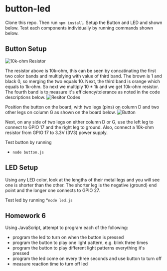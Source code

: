 # button-led
Clone this repo. Then run ```npm install```. Setup the Button and LED and shown below. Test each components individually by running commands shown below. 

## Button Setup
![10k-ohm Resistor](https://jackharth1.files.wordpress.com/2013/06/resistor001.jpg)

The resistor above is 10k-ohm, this can be seen by concatinating the first two color bands and multiplying with value of third band. The brown is 1 and black 0, so merging the two equals 10. Next, the third band is orange which equals to 1k-ohm. So next we multiply 10 * 1k and we get 10k-ohm resistor. The fourth band is to measure it's efficiency/tolerance as noted in the code descriptions below.
![Resitor Codes](https://cdn.instructables.com/FGG/TBC9/H4VQNQFG/FGGTBC9H4VQNQFG.MEDIUM.gif)

Position the button on the board, with two legs (pins) on column D and two other legs on column G as shown on the board below.
![Button](https://grantwinney.com/wp-content/uploads/2016/05/morse-code-button-click-2.jpg)

Next, on any side of two legs on either column D or G, use the left leg to connect to GPIO 17 and the right leg to ground. Also, connect a 10k-ohm resistor from GPIO 17 to 3.3V (3V3) power supply.

Test button by running 
* ```node button.js```

## LED Setup
Using any LED color, look at the lengths of their metal legs and you will see one is shorter than the other. The shorter leg is the negative (ground) end point and the longer one connects to GPIO 27.

Test led by running
*```node led.js```

## Homework 6
Using JavaScript, attempt to program each of the following:

* program the led to turn on when the button is pressed
* program the button to play one light pattern, e.g. blink three times
* program the button to play different light patterns everything it's pressed
* program the led come on every three seconds and use button to turn off
* measure reaction time to turn off led

